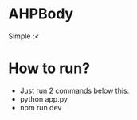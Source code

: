 # AHPBody
Simple :&lt;

# How to run?
- Just run 2 commands below this:
- python app.py
- npm run dev
